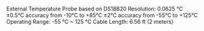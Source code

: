 External Temperature Probe based on DS18B20
Resolution: 0.0625 °C
±0.5°C accuracy from -10°C to +85°C
±2°C accuracy from -55°C to +125°C
Operating Range: -55 °C ~ 125 °C
Cable Length: 6.56 ft (2 meters)
